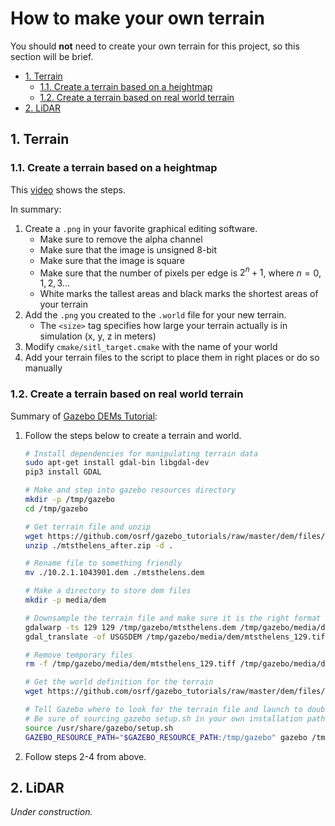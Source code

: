 # How to make your own terrain <!-- omit in toc -->

You should **not** need to create your own terrain for this project, so this section will be brief.

<!-- TOC and section numbers automatically generated, do not manually edit -->
- [1. Terrain](#1-terrain)
  - [1.1. Create a terrain based on a heightmap](#11-create-a-terrain-based-on-a-heightmap)
  - [1.2. Create a terrain based on real world terrain](#12-create-a-terrain-based-on-real-world-terrain)
- [2. LiDAR](#2-lidar)
<!-- TOC and section numbers automatically generated, do not manually edit -->

## 1. Terrain

### 1.1. Create a terrain based on a heightmap

This [video](https://vimeo.com/58409707) shows the steps.

In summary:

1. Create a `.png` in your favorite graphical editing software.
    - Make sure to remove the alpha channel
    - Make sure that the image is unsigned 8-bit
    - Make sure that the image is square
    - Make sure that the number of pixels per edge is $2^n+1$, where $n=0,1,2,3...$
    - White marks the tallest areas and black marks the shortest areas of your terrain
2. Add the `.png` you created to the `.world` file for your new terrain.
    - The `<size>` tag specifies how large your terrain actually is in simulation (x, y, z in meters)
3. Modify `cmake/sitl_target.cmake` with the name of your world
4. Add your terrain files to the script to place them in right places or do so manually

### 1.2. Create a terrain based on real world terrain

Summary of [Gazebo DEMs Tutorial](http://gazebosim.org/tutorials/?tut=dem):

1. Follow the steps below to create a terrain and world.

   ``` sh
   # Install dependencies for manipulating terrain data
   sudo apt-get install gdal-bin libgdal-dev
   pip3 install GDAL

   # Make and step into gazebo resources directory
   mkdir -p /tmp/gazebo
   cd /tmp/gazebo

   # Get terrain file and unzip
   wget https://github.com/osrf/gazebo_tutorials/raw/master/dem/files/mtsthelens_after.zip
   unzip ./mtsthelens_after.zip -d .

   # Rename file to something friendly
   mv ./10.2.1.1043901.dem ./mtsthelens.dem

   # Make a directory to store dem files
   mkdir -p media/dem

   # Downsample the terrain file and make sure it is the right format at the output
   gdalwarp -ts 129 129 /tmp/gazebo/mtsthelens.dem /tmp/gazebo/media/dem/mtsthelens_129.tiff
   gdal_translate -of USGSDEM /tmp/gazebo/media/dem/mtsthelens_129.tiff /tmp/gazebo/media/dem/mtsthelens_129.dem

   # Remove temporary files
   rm -f /tmp/gazebo/media/dem/mtsthelens_129.tiff /tmp/gazebo/media/dem/mtsthelens_129.dem.aux.xml /tmp/gazebo/mtsthelens.dem /tmp/gazebo/mtsthelens_after.zip

   # Get the world definition for the terrain
   wget https://github.com/osrf/gazebo_tutorials/raw/master/dem/files/volcano.world

   # Tell Gazebo where to look for the terrain file and launch to double check that it worked
   # Be sure of sourcing gazebo setup.sh in your own installation path
   source /usr/share/gazebo/setup.sh
   GAZEBO_RESOURCE_PATH="$GAZEBO_RESOURCE_PATH:/tmp/gazebo" gazebo /tmp/gazebo/volcano.world
   ```

2. Follow steps 2-4 from above.

## 2. LiDAR

*Under construction.*
